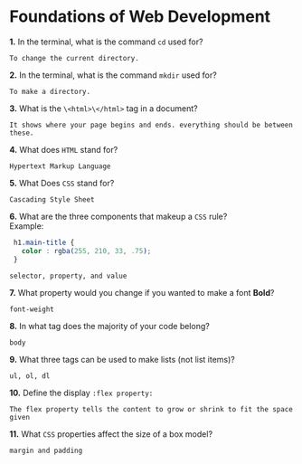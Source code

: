 # Foundations of Web Development

**1.** In the terminal, what is the command `cd` used for?
<!-- enter you answer in the space below -->
```
To change the current directory.
```

**2.** In the terminal, what is the command `mkdir` used for?
<!-- enter you answer in the space below -->
```
To make a directory.
```

**3.** What is the `\<html>\</html>` tag in a document?
<!-- enter you answer in the space below -->
```
It shows where your page begins and ends. everything should be between these.
```

**4.** What does `HTML` stand for?
<!-- enter you answer in the space below -->
```
Hypertext Markup Language
```

**5.** What Does `CSS` stand for?
<!-- enter you answer in the space below -->
```
Cascading Style Sheet
```

**6.** What are the three components that makeup a `CSS` rule? <br> Example:
```css
 h1.main-title {
   color : rgba(255, 210, 33, .75);
 }
```
<!-- enter you answer in the space below -->
```
selector, property, and value
```

**7.** What property would you change if you wanted to make a font **Bold**?
<!-- enter you answer in the space below -->
```
font-weight
```

**8.** In what tag does the majority of your code belong?
<!-- enter you answer in the space below -->
```
body
```

**9.** What three tags can be used to make lists (not list items)?
<!-- enter you answer in the space below -->
```
ul, ol, dl
```

**10.** Define the display `:flex property:`
<!-- enter you answer in the space below -->
```
The flex property tells the content to grow or shrink to fit the space given
```

**11.** What `CSS` properties affect the size of a box model?
<!-- enter you answer in the space below -->
```
margin and padding
```
